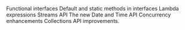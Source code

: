 Functional interfaces
Default and static methods in interfaces
Lambda expressions
Streams API
The new Date and Time API
Concurrency enhancements
Collections API improvements.